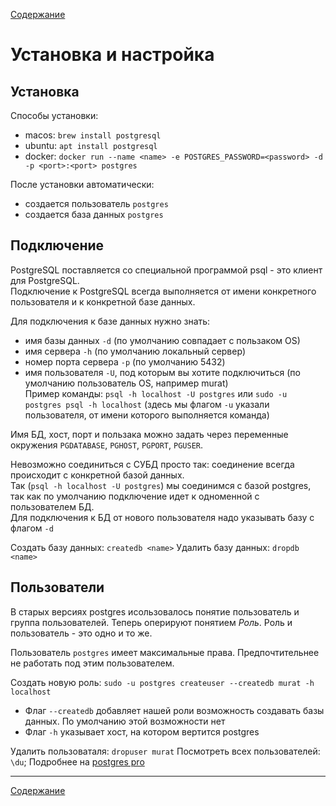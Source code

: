 [Содержание](README.md)

# Установка и настройка
## Установка

Способы установки:
- macos: `brew install postgresql`
- ubuntu: `apt install postgresql`
- docker: `docker run --name <name> -e POSTGRES_PASSWORD=<password> -d -p <port>:<port> postgres`

После установки автоматически:
- создается пользователь `postgres`
- создается база данных `postgres`


## Подключение
PostgreSQL поставляется со специальной программой psql - это клиент для PostgreSQL.<br>
Подключение к PostgreSQL всегда выполняется от имени конкретного пользователя и к конкретной базе данных.<br>

Для подключения к базе данных нужно знать:
- имя базы данных `-d` (по умолчанию совпадает с пользаком OS)
- имя сервера `-h` (по умолчанию локальный сервер)
- номер порта сервера `-p` (по умолчанию 5432)
- имя пользователя `-U`, под которым вы хотите подключиться (по умолчанию пользователь OS, например murat)<br>
Пример команды: `psql -h localhost -U postgres` или `sudo -u postgres psql -h localhost` (здесь мы флагом `-u` указали пользователя, от имени которого выполняется команда)

Имя БД, хост, порт и пользака можно задать через переменные окружения `PGDATABASE`, `PGHOST`, `PGPORT`, `PGUSER`.

Невозможно соединиться с СУБД просто так: соединение всегда происходит с конкретной базой данных.<br>
Так (`psql -h localhost -U postgres`) мы соединимся с базой postgres, так как по умолчанию подключение идет к одноменной с пользователем БД.<br>
Для подключения к БД от нового пользователя надо указывать базу с флагом `-d`<br>

Создать базу данных: `createdb <name>`
Удалить базу данных: `dropdb <name>`


## Пользователи
В старых версиях postgres исользовалось понятие пользователь и группа пользователей. Теперь оперируют понятием *Роль*. Роль и пользователь - это одно и то же.

Пользователь `postgres` имеет максимальные права. Предпочтительнее не работать под этим пользователем.

Создать новую роль:
`sudo -u postgres createuser --createdb murat -h localhost`
- Флаг `--createdb` добавляет нашей роли возможность создавать базы данных. По умолчанию этой возможности нет
- Флаг `-h` указывает хост, на котором вертится postgres

Удалить пользоваталя: `dropuser murat`
Посмотреть всех пользователей: `\du`;
Подробнее на [postgres pro](https://postgrespro.ru/docs/postgresql/11/app-createuser)

---
[Содержание](README.md)
